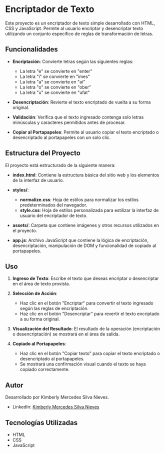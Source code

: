 # Encriptador de Texto

Este proyecto es un encriptador de texto simple desarrollado con HTML, CSS y JavaScript. Permite al usuario encriptar y desencriptar texto utilizando un conjunto específico de reglas de transformación de letras.

## Funcionalidades

- **Encriptación**: Convierte letras según las siguientes reglas:
  - La letra "e" se convierte en "enter"
  - La letra "i" se convierte en "imes"
  - La letra "a" se convierte en "ai"
  - La letra "o" se convierte en "ober"
  - La letra "u" se convierte en "ufat"

- **Desencriptación**: Revierte el texto encriptado de vuelta a su forma original.

- **Validación**: Verifica que el texto ingresado contenga solo letras minúsculas y caracteres permitidos antes de procesar.

- **Copiar al Portapapeles**: Permite al usuario copiar el texto encriptado o desencriptado al portapapeles con un solo clic.

## Estructura del Proyecto

El proyecto está estructurado de la siguiente manera:

- **index.html**: Contiene la estructura básica del sitio web y los elementos de la interfaz de usuario.
  
- **styles/**:
  - **normalize.css**: Hoja de estilos para normalizar los estilos predeterminados del navegador.
  - **style.css**: Hoja de estilos personalizada para estilizar la interfaz de usuario del encriptador de texto.

- **assets/**: Carpeta que contiene imágenes y otros recursos utilizados en el proyecto.

- **app.js**: Archivo JavaScript que contiene la lógica de encriptación, desencriptación, manipulación de DOM y funcionalidad de copiado al portapapeles.

## Uso

1. **Ingreso de Texto**: Escribe el texto que deseas encriptar o desencriptar en el área de texto provista.
   
2. **Selección de Acción**:
   - Haz clic en el botón "Encriptar" para convertir el texto ingresado según las reglas de encriptación.
   - Haz clic en el botón "Desencriptar" para revertir el texto encriptado a su forma original.

3. **Visualización del Resultado**: El resultado de la operación (encriptación o desencriptación) se mostrará en el área de salida.

4. **Copiado al Portapapeles**:
   - Haz clic en el botón "Copiar texto" para copiar el texto encriptado o desencriptado al portapapeles.
   - Se mostrará una confirmación visual cuando el texto se haya copiado correctamente.

## Autor

Desarrollado por Kimberly Mercedes Silva Nieves.

- LinkedIn: [Kimberly Mercedes Silva Nieves](https://www.linkedin.com/in/kimberly-mercedes-silva-nieves-937039239/)

## Tecnologías Utilizadas

- HTML
- CSS
- JavaScript
